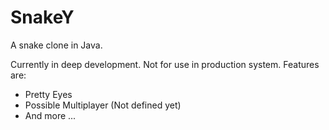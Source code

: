 SnakeY
======

A snake clone in Java.

Currently in deep development. Not for use in production system.
Features are:

<ul>
    <li>Pretty Eyes</li>
    <li>Possible Multiplayer (Not defined yet)</li>
    <li>And more ...</li>
</ul>
